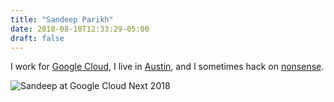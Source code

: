 ```yaml
---
title: "Sandeep Parikh"
date: 2018-08-10T12:33:29-05:00
draft: false
---
```


I work for [Google Cloud](https://cloud.google.com), I live in [Austin](https://en.wikipedia.org/wiki/Austin,_Texas), and I sometimes hack on [nonsense](https://github.com/crcsmnky).

![Sandeep at Google Cloud Next 2018](img/sandeep-next2018.jpeg)